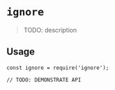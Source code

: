 # `ignore`

> TODO: description

## Usage

```
const ignore = require('ignore');

// TODO: DEMONSTRATE API
```
